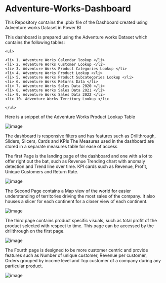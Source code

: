 # Adventure-Works-Dashboard
This Repository contains the .pbix file of the Dashboard created using Adventure works Dataset in Power BI

This dashboard is prepared using the Adventure works Dataset which contains the following tables:
    
    <ul>
    
    <li> 1. Adventure Works Calendar lookup </li>  
    <li> 2. Adventure Works Customer Lookup </li>
    <li> 3. Adventure Works Product Categories Lookup </li>
    <li> 4. Adventure Works Product Lookup </li>
    <li> 5. Adventure Works Product Subcategories Lookup </li>
    <li> 6. Adventure Works Returns Data </li>
    <li> 7. Adventure Works Sales Data 2020 </li>
    <li> 8. Adventure Works Sales Data 2021 </li>
    <li> 9. Adventure Works Sales Data 2022 </li>
    <li> 10. Adventure Works Territory Lookup </li>
    
    </ul>

Here is a snippet of the Adventure Works Product Lookup Table

![image](https://github.com/Siegewardcatarina/Adventure-Works-Dashboard/assets/91260329/fd5e689c-77d9-4c92-8dbb-0f8d41b9c43c)

The dashboard is responsive filters and has features such as Drillthrough, Sliders, Slicers, Cards and KPIs
The Measures used in the dashboard are stored in a separate measures table for ease of access.

The first Page is the landing page of the dashboard and one with a lot to offer right out the bat, such as Revenue Trending chart with anomaly detection and Trend line over time. KPI cards such as Revenue, Profit, Unique Customers and Return Rate.

![image](https://github.com/Siegewardcatarina/Adventure-Works-Dashboard/assets/91260329/d9d24901-cf6e-41c4-aded-90ba6a9c2239)

The Second Page contains a Map view of the world for easier understanding of territories driving the most sales of the company. It also houses a slicer for each continent for a closer view of each continent.

![image](https://github.com/Siegewardcatarina/Adventure-Works-Dashboard/assets/91260329/a7760ee4-41d5-4ff3-862e-1702b9e33dd6)

The third page contains product specific visuals, such as total profit of the product selected with respect to time. This page can be accessed by the drillthrough on the first page.

![image](https://github.com/Siegewardcatarina/Adventure-Works-Dashboard/assets/91260329/046efd7a-ad98-4840-9eb9-a75f077eaab4)

The Fourth page is designed to be more customer centric and provide features such as Number of unique customer, Revenue per customer, Orders grouped by income level and Top customer of a company during any particular product.

![image](https://github.com/Siegewardcatarina/Adventure-Works-Dashboard/assets/91260329/f57128d8-1fb9-4575-9e09-70448b545565)
